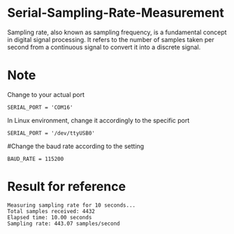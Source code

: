# Serial-Sampling-Rate-Measurement
Sampling rate, also known as sampling frequency, is a fundamental concept in digital signal processing. It refers to the number of samples taken per second from a continuous signal to convert it into a discrete signal.

# Note
Change to your actual port
```
SERIAL_PORT = 'COM16'
```
In Linux environment, change it accordingly to the specific port
```
SERIAL_PORT = '/dev/ttyUSB0'
```

#Change the baud rate according to the setting
```
BAUD_RATE = 115200
```

# Result for reference
```
Measuring sampling rate for 10 seconds...
Total samples received: 4432
Elapsed time: 10.00 seconds
Sampling rate: 443.07 samples/second
```

